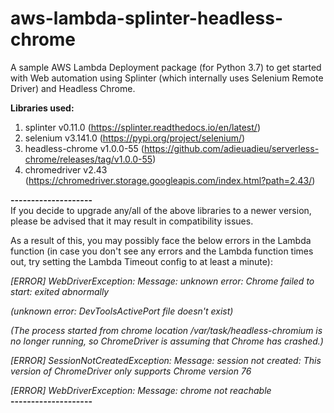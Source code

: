 # aws-lambda-splinter-headless-chrome

A sample AWS Lambda Deployment package (for Python 3.7) to get started with Web automation using Splinter (which internally uses Selenium Remote Driver) and Headless Chrome.

<b>Libraries used:</b>
1. splinter v0.11.0 (https://splinter.readthedocs.io/en/latest/)
2. selenium v3.141.0 (https://pypi.org/project/selenium/)
3. headless-chrome v1.0.0-55 (https://github.com/adieuadieu/serverless-chrome/releases/tag/v1.0.0-55) 
4. chromedriver v2.43 (https://chromedriver.storage.googleapis.com/index.html?path=2.43/)

<b>--------------------</b><br>
If you decide to upgrade any/all of the above libraries to a newer version, please be advised that it may result in compatibility issues. 

As a result of this, you may possibly face the below errors in the Lambda function (in case you don't see any errors and the Lambda function times out, try setting the Lambda Timeout config to at least a minute):

<i>[ERROR] WebDriverException: Message: unknown error: Chrome failed to start: exited abnormally</i>

<i>(unknown error: DevToolsActivePort file doesn't exist)</i>

<i>(The process started from chrome location /var/task/headless-chromium is no longer running, so ChromeDriver is assuming that Chrome has crashed.)</i>
  
<i>[ERROR] SessionNotCreatedException: Message: session not created: This version of ChromeDriver only supports Chrome version 76</i>

<i>[ERROR] WebDriverException: Message: chrome not reachable</i>
<br><b>--------------------</b>

